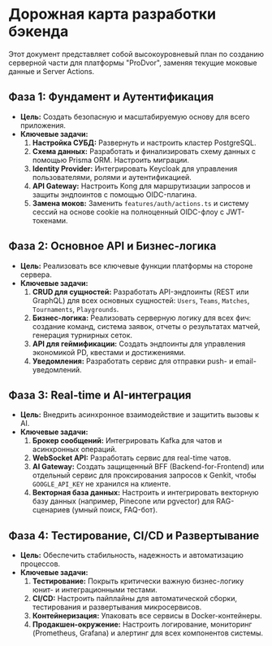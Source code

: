 # Дорожная карта разработки бэкенда

Этот документ представляет собой высокоуровневый план по созданию серверной части для платформы "ProDvor", заменяя текущие моковые данные и Server Actions.

## Фаза 1: Фундамент и Аутентификация

-   **Цель:** Создать безопасную и масштабируемую основу для всего приложения.
-   **Ключевые задачи:**
    1.  **Настройка СУБД:** Развернуть и настроить кластер PostgreSQL.
    2.  **Схема данных:** Разработать и финализировать схему данных с помощью Prisma ORM. Настроить миграции.
    3.  **Identity Provider:** Интегрировать Keycloak для управления пользователями, ролями и аутентификацией.
    4.  **API Gateway:** Настроить Kong для маршрутизации запросов и защиты эндпоинтов с помощью OIDC-плагина.
    5.  **Замена моков:** Заменить `features/auth/actions.ts` и систему сессий на основе cookie на полноценный OIDC-флоу с JWT-токенами.

## Фаза 2: Основное API и Бизнес-логика

-   **Цель:** Реализовать все ключевые функции платформы на стороне сервера.
-   **Ключевые задачи:**
    1.  **CRUD для сущностей:** Разработать API-эндпоинты (REST или GraphQL) для всех основных сущностей: `Users`, `Teams`, `Matches`, `Tournaments`, `Playgrounds`.
    2.  **Бизнес-логика:** Реализовать серверную логику для всех фич: создание команд, система заявок, отчеты о результатах матчей, генерация турнирных сеток.
    3.  **API для геймификации:** Создать эндпоинты для управления экономикой PD, квестами и достижениями.
    4.  **Уведомления:** Разработать сервис для отправки push- и email-уведомлений.

## Фаза 3: Real-time и AI-интеграция

-   **Цель:** Внедрить асинхронное взаимодействие и защитить вызовы к AI.
-   **Ключевые задачи:**
    1.  **Брокер сообщений:** Интегрировать Kafka для чатов и асинхронных операций.
    2.  **WebSocket API:** Разработать сервис для real-time чатов.
    3.  **AI Gateway:** Создать защищенный BFF (Backend-for-Frontend) или отдельный сервис для проксирования запросов к Genkit, чтобы `GOOGLE_API_KEY` не хранился на клиенте.
    4.  **Векторная база данных:** Настроить и интегрировать векторную базу данных (например, Pinecone или pgvector) для RAG-сценариев (умный поиск, FAQ-бот).

## Фаза 4: Тестирование, CI/CD и Развертывание

-   **Цель:** Обеспечить стабильность, надежность и автоматизацию процессов.
-   **Ключевые задачи:**
    1.  **Тестирование:** Покрыть критически важную бизнес-логику юнит- и интеграционными тестами.
    2.  **CI/CD:** Настроить пайплайны для автоматической сборки, тестирования и развертывания микросервисов.
    3.  **Контейнеризация:** Упаковать все сервисы в Docker-контейнеры.
    4.  **Продакшен-окружение:** Настроить логирование, мониторинг (Prometheus, Grafana) и алертинг для всех компонентов системы.

